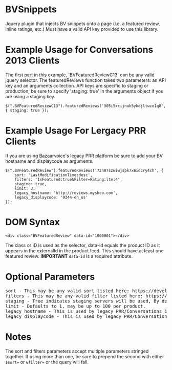 BVSnippets
==========

Jquery plugin that injects BV snippets onto a page (i.e. a featured review, inline ratings, etc.)  Must have a valid API key provided to use this library.

Example Usage for Conversations 2013 Clients
============================================
The first part in this example, 'BVFeaturedReviewC13' can be any valid jquery selector.  The featuredReviews function takes two parameters: an API key and an arguments collection.  API keys are specific to staging or production, be sure to specify 'staging: true' in the arguments object if you are using a staging key.
```
$(".BVFeaturedReviewC13").featuredReviews('305i5xcijnuk5ykdjltwco1q8', { staging: true });
```

Example Usage For Lergacy PRR Clients
=====================================
If you are using Bazaarvoice's legacy PRR platform be sure to add your BV hostname and displaycode as arguments.
```
$(".BVFeaturedReview").featuredReviews('72n07szwiwjspk7x6idcry4ch', {
	sort: 'LastModificationTime:desc',
	filters: 'IsFeatured:true&Filter=Rating:lte:4',
	staging: true,
	limit: 3,
	legacy_hostname: 'http://reviews.myshco.com',
	legacy_displaycode: '9344-en_us'
});
```

DOM Syntax
===================
```
<div class="BVFeaturedReview" data-id="1000001"></div>
```

The class or ID is used as the selector, data-id equals the product ID as it appears in the externalId in the product feed.  This should have at least one featured review.
<b>IMPORTANT</b>
`data-id` is a required attribute.

Optional Parameters
===================
<pre>sort - This may be any valid sort listed here: https://developer.bazaarvoice.com/docs/read/Home
filters - This may be any valid filter listed here: https://developer.bazaarvoice.com/docs/read/Home
staging - True indicates staging servers will be used, By default this is False and production servers are used.
limit - Defaults to 1, may be up to 100 per product.
legacy_hostname - This is used by legacy PRR/Conversations 1.0 and 2.0 clients.  Leave this blank if provisioned on Conversations 2013.
legacy_displaycode - This is used by legacy PRR/Conversations 1.0 and 2.0 clients.  Leave this blank if provisioned on Conversations 2013.
</pre>

Notes
=====
The sort and filters parameters accept multiple parameters stringed together.  If using more than one, be sure to prepend the second with either `$sort=` or `&filter=` or the query will fail.
